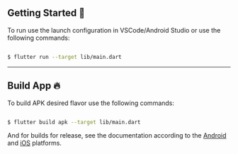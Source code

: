 ## Getting Started 🚀


To run use the launch configuration in VSCode/Android Studio or use the following commands:

```sh

$ flutter run --target lib/main.dart

```
---

## Build App 🔥

To build APK desired flavor use the following commands:

```sh

$ flutter build apk --target lib/main.dart

```

And for builds for release, see the documentation according to the [Android](https://docs.flutter.dev/deployment/android) and [iOS](https://docs.flutter.dev/deployment/ios) platforms.
